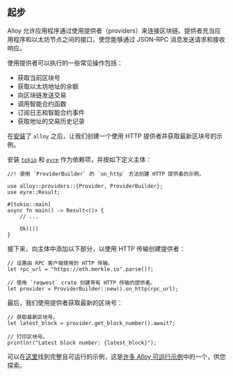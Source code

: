 ## 起步

Alloy 允许应用程序通过使用提供者（providers）来连接区块链。提供者充当应用程序和以太坊节点之间的接口，使您能够通过 JSON-RPC 消息发送请求和接收响应。

使用提供者可以执行的一些常见操作包括：

- 获取当前区块号
- 获取以太坊地址的余额
- 向区块链发送交易
- 调用智能合约函数
- 订阅日志和智能合约事件
- 获取地址的交易历史记录

在[安装](./installation.md)了 `alloy` 之后，让我们创建一个使用 HTTP 提供者并获取最新区块号的示例。

安装 [`tokio`](https://crates.io/crates/tokio) 和 [`eyre`](https://crates.io/crates/eyre) 作为依赖项，并按如下定义主体：

```rust,ignore
//! 使用 `ProviderBuilder` 的 `on_http` 方法创建 HTTP 提供者的示例。

use alloy::providers::{Provider, ProviderBuilder};
use eyre::Result;

#[tokio::main]
async fn main() -> Result<()> {
    // ...

    Ok(())
}
```

接下来，向主体中添加以下部分，以使用 HTTP 传输创建提供者：

```rust,ignore
// 设置由 RPC 客户端使用的 HTTP 传输。
let rpc_url = "https://eth.merkle.io".parse()?;

// 使用 `reqwest` crate 创建带有 HTTP 传输的提供者。
let provider = ProviderBuilder::new().on_http(rpc_url);
```

最后，我们使用提供者获取最新的区块号：

```rust,ignore
// 获取最新区块号。
let latest_block = provider.get_block_number().await?;

// 打印区块号。
println!("Latest block number: {latest_block}");
```

可以在[这里](https://github.com/alloy-rs/examples/blob/main/examples/providers/examples/http.rs)找到完整且可运行的示例，这是[许多 Alloy 可运行示例](https://github.com/alloy-rs/examples/blob/main/README.md#overview)中的一个，供您探索。